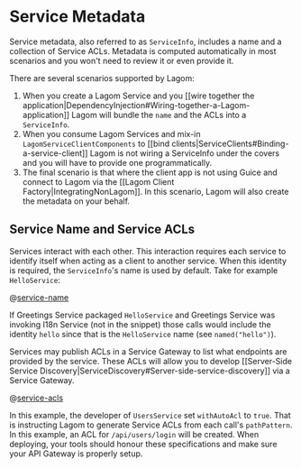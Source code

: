 # Service Metadata

Service metadata, also referred to as `ServiceInfo`, includes a name and a collection of Service ACLs. Metadata is computed automatically in most scenarios and you won't need to review it or even provide it.

There are several scenarios supported by Lagom:

1. When you create a Lagom Service and you [[wire together the application|DependencyInjection#Wiring-together-a-Lagom-application]] Lagom will bundle the `name` and the ACLs into a `ServiceInfo`.
2. When you consume Lagom Services and mix-in `LagomServiceClientComponents` to [[bind clients|ServiceClients#Binding-a-service-client]] Lagom is not wiring a ServiceInfo under the covers and you will have to provide one programmatically.
3. The final scenario is that where the client app is not using Guice and connect to Lagom via the [[Lagom Client Factory|IntegratingNonLagom]]. In this scenario, Lagom will also create the metadata on your behalf.



## Service Name and Service ACLs

Services interact with each other. This interaction requires each service to identify itself when acting as a client to another service. When this identity is required, the `ServiceInfo`'s name is used by default. Take for example `HelloService`:

@[service-name](code/ServiceInfo.scala)

If Greetings Service packaged `HelloService` and Greetings Service was invoking I18n Service (not in the snippet) those calls would include the identity `hello` since that is the `HelloService` name (see `named("hello")`).

Services may publish ACLs in a Service Gateway to list what endpoints are provided by the service. These ACLs will allow you to develop [[Server-Side Service Discovery|ServiceDiscovery#Server-side-service-discovery]] via a Service Gateway.

@[service-acls](code/ServiceInfo.scala)

In this example, the developer of `UsersService` set `withAutoAcl` to `true`. That is instructing Lagom to generate Service ACLs from each call's `pathPattern`. In this example, an ACL for `/api/users/login` will be created. When deploying, your tools should honour these specifications and make sure your API Gateway is properly setup.
